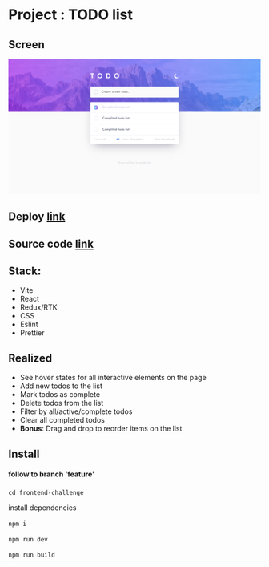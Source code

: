 # Project : TODO list

## Screen

![screen](screen-project.png)

## Deploy [link](https://effulgent-blancmange-6444a5.netlify.app/)

## Source code [link](https://github.com/VlaRu/frontend-challenge/tree/feature/frontend-challenge)

## Stack:
- Vite
- React
- Redux/RTK
- CSS
- Eslint
- Prettier

## Realized

- See hover states for all interactive elements on the page
- Add new todos to the list
- Mark todos as complete
- Delete todos from the list
- Filter by all/active/complete todos
- Clear all completed todos
- **Bonus**: Drag and drop to reorder items on the list


## Install

#### follow to branch 'feature'

``
cd frontend-challenge
``

install dependencies

``
npm i
``

``
npm run dev
``

``
npm run build
``